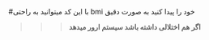 #با این کد میتوانید به راحتی bmi خود را پیدا کنید به صورت دقیق 

>>>**اگر هم اختلالی داشته باشد سیستم ارور میدهد**
